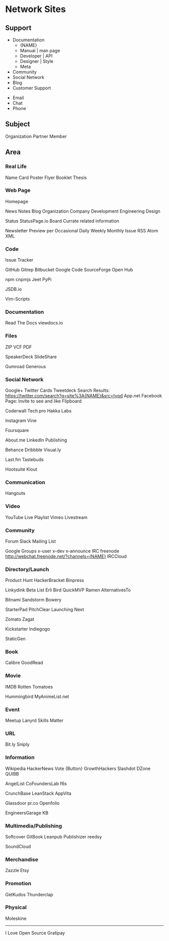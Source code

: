 Network Sites
=============

Support
-------

+ Documentation
  + {NAME}
  + Manual | man page
  + Developer | API
  + Designer | Style
  + Meta
+ Community
+ Social Network
+ Blog
+ Customer Support
- Email
- Chat
- Phone

Subject
-------

Organization
Partner
Member

Area
----

### Real Life

Name Card
Poster
Flyer
Booklet
Thesis

### Web Page

Homepage

News
Notes
Blog
  Organization
  Company
  Development
  Engineering
  Design

Status
  StatusPage.io
Board
  Currate related information

Newsletter
  Preview per
    Occasional
    Daily
    Weekly
    Monthly
    Issue
RSS
Atom
XML

### Code

Issue Tracker

GitHub
  Gitrep
Bitbucket
Google Code
SourceForge
Open Hub

npm
  cnpmjs
Jeet
PyPi

JSDB.io

Vim-Scripts

### Documentation

Read The Docs
viewdocs.io

### Files

ZIP
VCF
PDF

SpeakerDeck
SlideShare

Gumroad
Generous

### Social Network

Google+
Twitter
  Cards
  Tweetdeck
  Search Results: <https://twitter.com/search?q=site%3A{NAME}&src=typd>
App.net
Facebook
  Page: Invite to see and like
Flipboard

Coderwall
Tech.pro
Hakka Labs

Instagram
Vine

Foursquare

About.me
LinkedIn
  Publishing

Behance
Dribbble
Visual.ly

Last.fm
Tastebuds

Hootsuite
Klout

### Communication

Hangouts

### Video

YouTube
  Live
  Playlist
Vimeo
Livestream

### Community

Forum
  Slack
Mailing List

Google Groups
  x-user
  x-dev
  x-announce
IRC
  freenode
    http://webchat.freenode.net/?channels={NAME}
  IRCCloud

### Directory/Launch

Product Hunt
HackerBracket
Binpress

Linkydink
Beta List
Erli Bird
QuickMVP
Ramen
AlternativesTo

Bitnami
Sandstorm
Bowery

StarterPad
PitchClear
Launching Next

Zomato
Zagat

Kickstarter
Indiegogo

StaticGen

### Book

Calibre
GoodRead

### Movie

IMDB
Rotten Tomatoes

Hummingbird
MyAnimeList.net

### Event

Meetup
Lanyrd
Skills Matter

### URL

Bit.ly
Sniply

### Information

Wikipedia
HackerNews
  Vote {Button}
GrowthHackers
Slashdot
DZone
QUIBB

AngelList
CoFoundersLab
f6s

CrunchBase
LeanStack
AppVita

Glassdoor
pr.co
Openfolio

EngineersGarage KB

### Multimedia/Publishing

Softcover
GitBook
Leanpub
Publishizer
reedsy

SoundCloud

### Merchandise

Zazzle
Etsy

### Promotion

GetKudos
Thunderclap

### Physical

Moleskine

*  *  *

I Love Open Source
Gratipay

